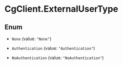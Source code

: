 # CgClient.ExternalUserType

## Enum


* `None` (value: `"None"`)

* `Authentication` (value: `"Authentication"`)

* `NoAuthentication` (value: `"NoAuthentication"`)



